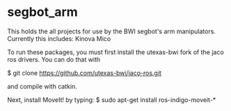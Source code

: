 # segbot_arm

This holds the all projects for use by the BWI segbot's arm manipulators.
Currently this includes: Kinova Mico

To run these packages, you must first install the utexas-bwi fork of the jaco ros drivers. You can do that with

$ git clone https://github.com/utexas-bwi/jaco-ros.git

and compile with catkin.

Next, install MoveIt! by typing:
$ sudo apt-get install ros-indigo-moveit-*


